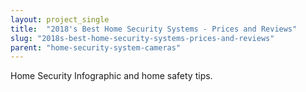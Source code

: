 ```yaml
---
layout: project_single
title:  "2018's Best Home Security Systems - Prices and Reviews"
slug: "2018s-best-home-security-systems-prices-and-reviews"
parent: "home-security-system-cameras"
---
```

Home Security Infographic and home safety tips.